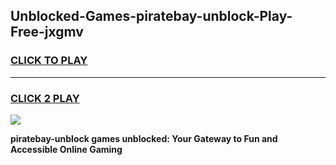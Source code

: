 
## Unblocked-Games-piratebay-unblock-Play-Free-jxgmv
<h3>
<a href="https://premium76.site?title=piratebay-unblock&ref=18A1">CLICK TO PLAY</a></h3>
<hr>

<h3>
<a href="https://premium76.site?title=piratebay-unblock&ref=18A1">CLICK 2 PLAY</a>
  
</h3>

<a href="https://premium76.site?title=piratebay-unblock&ref=18A1"><img src="https://clearcache.store/games.png"></a>


**piratebay-unblock games unblocked: Your Gateway to Fun and Accessible Online Gaming**
